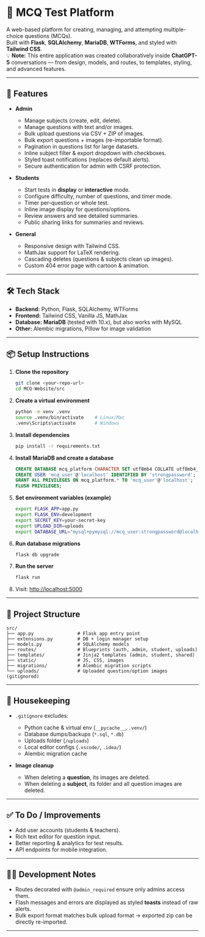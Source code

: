 # 📝 MCQ Test Platform

A web-based platform for creating, managing, and attempting multiple-choice questions (MCQs).  
Built with **Flask**, **SQLAlchemy**, **MariaDB**, **WTForms**, and styled with **Tailwind CSS**.  
💡 **Note:** This entire application was created collaboratively inside **ChatGPT-5** conversations — from design, models, and routes, to templates, styling, and advanced features.  

---

## 🚀 Features

- **Admin**
  - Manage subjects (create, edit, delete).
  - Manage questions with text and/or images.
  - Bulk upload questions via CSV + ZIP of images.
  - Bulk export questions + images (re-importable format).
  - Pagination in questions list for large datasets.
  - Inline subject filter & export dropdown with checkboxes.
  - Styled toast notifications (replaces default alerts).
  - Secure authentication for admin with CSRF protection.

- **Students**
  - Start tests in **display** or **interactive** mode.
  - Configure difficulty, number of questions, and timer mode.
  - Timer per-question or whole test.
  - Inline image display for questions/options.
  - Review answers and see detailed summaries.
  - Public sharing links for summaries and reviews.

- **General**
  - Responsive design with Tailwind CSS.
  - MathJax support for LaTeX rendering.
  - Cascading deletes (questions & subjects clean up images).
  - Custom 404 error page with cartoon & animation.

---

## 🛠️ Tech Stack

- **Backend:** Python, Flask, SQLAlchemy, WTForms  
- **Frontend:** Tailwind CSS, Vanilla JS, MathJax  
- **Database:** **MariaDB** (tested with 10.x), but also works with MySQL  
- **Other:** Alembic migrations, Pillow for image validation  

---

## 📦 Setup Instructions

1. **Clone the repository**
   
   ```bash
   git clone <your-repo-url>
   cd MCQ-Website/src
   ````

2. **Create a virtual environment**

   ```bash
   python -m venv .venv
   source .venv/bin/activate    # Linux/Mac
   .venv\Scripts\activate       # Windows
   ```

3. **Install dependencies**

   ```bash
   pip install -r requirements.txt
   ```

4. **Install MariaDB and create a database**

   ```sql
   CREATE DATABASE mcq_platform CHARACTER SET utf8mb4 COLLATE utf8mb4_unicode_ci;
   CREATE USER 'mcq_user'@'localhost' IDENTIFIED BY 'strongpassword';
   GRANT ALL PRIVILEGES ON mcq_platform.* TO 'mcq_user'@'localhost';
   FLUSH PRIVILEGES;
   ```

5. **Set environment variables (example)**

   ```bash
   export FLASK_APP=app.py
   export FLASK_ENV=development
   export SECRET_KEY=your-secret-key
   export UPLOAD_DIR=uploads
   export DATABASE_URL="mysql+pymysql://mcq_user:strongpassword@localhost/mcq_platform"
   ```

6. **Run database migrations**

   ```bash
   flask db upgrade
   ```

7. **Run the server**

   ```bash
   flask run
   ```

8. Visit: [http://localhost:5000](http://localhost:5000)

---

## 📂 Project Structure

```
src/
├── app.py                # Flask app entry point
├── extensions.py         # DB + login manager setup
├── models.py             # SQLAlchemy models
├── routes/               # Blueprints (auth, admin, student, uploads)
├── templates/            # Jinja2 templates (admin, student, shared)
├── static/               # JS, CSS, images
├── migrations/           # Alembic migration scripts
└── uploads/              # Uploaded question/option images (gitignored)
```

---

## 🧹 Housekeeping

* `.gitignore` excludes:

  * Python cache & virtual env (`__pycache__`, `.venv/`)
  * Database dumps/backups (`*.sql`, `*.db`)
  * Uploads folder (`/uploads`)
  * Local editor configs (`.vscode/`, `.idea/`)
  * Alembic migration cache

* **Image cleanup**

  * When deleting a **question**, its images are deleted.
  * When deleting a **subject**, its folder and all question images are deleted.

---

## ✅ To Do / Improvements

* Add user accounts (students & teachers).
* Rich text editor for question input.
* Better reporting & analytics for test results.
* API endpoints for mobile integration.

---

## 👨‍💻 Development Notes

* Routes decorated with `@admin_required` ensure only admins access them.
* Flash messages and errors are displayed as styled **toasts** instead of raw alerts.
* Bulk export format matches bulk upload format → exported zip can be directly re-imported.

---

